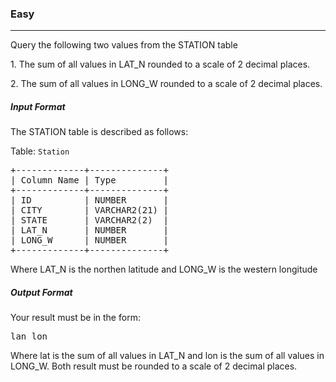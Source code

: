 <h3>Easy</h3><hr>

<p>Query the following two values from the STATION table</p>
<p>1. The sum of all values in LAT_N rounded to a scale of 2 decimal places.</p>
<p>2. The sum of all values in LONG_W rounded to a scale of 2 decimal places.</p>

<h5>Input Format</h5>
<p>The STATION table is described as follows:</p>
<p>Table: <code>Station</code></p>


<pre>
+-------------+--------------+
| Column Name | Type         |
+-------------+--------------+
| ID  	      | NUMBER       |
| CITY        | VARCHAR2(21) |
| STATE       | VARCHAR2(2)  |
| LAT_N       | NUMBER       |
| LONG_W      | NUMBER       |
+-------------+--------------+
</pre>

<p>Where LAT_N is the northen latitude and LONG_W is the western longitude</p>
<h5>Output Format</h5>
<p>Your result must be in the form:</p>
<pre>
lan lon
</pre>

<p>Where lat is the sum of all values in LAT_N and lon is the sum of all values in LONG_W. Both result must be rounded to a scale of 2 decimal places.</p>
